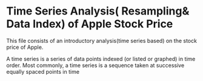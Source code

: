 # Time Series Analysis( Resampling& Data Index) of Apple Stock Price
This  file consists of an introductory analysis(time series based) on the stock price of Apple.

A time series is a series of data points indexed (or listed or graphed) in time order. Most commonly, a time series is a sequence taken at successive equally spaced points in time
